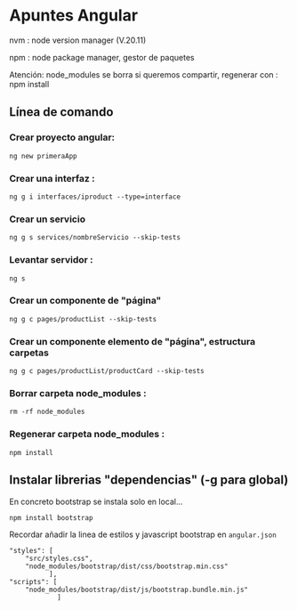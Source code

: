 # Apuntes Angular


nvm : node version manager (V.20.11)

npm : node package manager, gestor de paquetes

Atención: node_modules se borra si queremos compartir, regenerar con : npm install 


## Línea de comando

### Crear proyecto angular:
```
ng new primeraApp
```

### Crear una interfaz :
```
ng g i interfaces/iproduct --type=interface
```

### Crear un servicio
```
ng g s services/nombreServicio --skip-tests 
```

### Levantar servidor :
```
ng s
``` 



### Crear un componente de "página"
```
ng g c pages/productList --skip-tests
```

### Crear un componente elemento de "página", estructura carpetas
```
ng g c pages/productList/productCard --skip-tests
```

### Borrar carpeta node_modules  :
```
rm -rf node_modules
```

### Regenerar carpeta node_modules  :
```
npm install
```

## Instalar librerias "dependencias" (-g para global)
En concreto bootstrap se instala solo en local...
```
npm install bootstrap
```
Recordar añadir la linea de estilos y javascript bootstrap  en ```angular.json``` 
```
"styles": [
    "src/styles.css",
    "node_modules/bootstrap/dist/css/bootstrap.min.css"
          ],
"scripts": [
    "node_modules/bootstrap/dist/js/bootstrap.bundle.min.js"
            ]
```